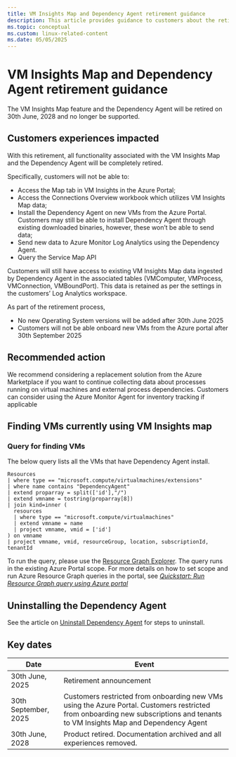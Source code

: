 ```yaml
---
title: VM Insights Map and Dependency Agent retirement guidance
description: This article provides guidance to customers about the retirement of VM insights Map feature and the associated Dependency Agent. 
ms.topic: conceptual
ms.custom: linux-related-content
ms.date: 05/05/2025
---
```


# VM Insights Map and Dependency Agent retirement guidance

The VM Insights Map feature and the Dependency Agent will be retired on 30th June, 2028 and no longer be supported.   


## Customers experiences impacted 

With this retirement, all functionality associated with the VM Insights Map and the Dependency Agent will be completely retired. 

Specifically, customers will not be able to: 
- Access the Map tab in VM Insights in the Azure Portal;
- Access the Connections Overview workbook which utilizes VM Insights Map data;
- Install the Dependency Agent on new VMs from the Azure Portal. Customers may still be able to install Dependency Agent through existing downloaded binaries, however, these won’t be able to send data;
- Send new data to Azure Monitor Log Analytics using the Dependency Agent.
- Query the Service Map API   

Customers will still have access to existing VM Insights Map data ingested by Dependency Agent in the associated tables (VMComputer, VMProcess, VMConnection, VMBoundPort). This data is retained as per the settings in the customers’ Log Analytics workspace.  

As part of the retirement process, 

- No new Operating System versions will be added after 30th June 2025
- Customers will not be able onboard new VMs from the Azure portal after 30th September 2025

 
## Recommended action  

We recommend considering a replacement solution from the Azure Marketplace if you want to continue collecting data about processes running on virtual machines and external process dependencies. Customers can consider using the Azure Monitor Agent for inventory tracking if applicable 

## Finding VMs currently using VM Insights map 

### Query for finding VMs

The below query lists all the VMs that have Dependency Agent install. 

```kusto
Resources
| where type == "microsoft.compute/virtualmachines/extensions"
| where name contains "DependencyAgent"
| extend proparray = split(['id'],"/")
| extend vmname = tostring(proparray[8])
| join kind=inner (
  resources
  | where type == "microsoft.compute/virtualmachines" 
  | extend vmname = name
  | project vmname, vmid = ['id']
) on vmname
| project vmname, vmid, resourceGroup, location, subscriptionId, tenantId
```
To run the query, please use the [Resource Graph Explorer](https://portal.azure.com/#view/HubsExtension/ArgQueryBlade). The query runs in the existing Azure Portal scope. For more details on how to set scope and run Azure Resource Graph queries in the portal, see *[Quickstart: Run Resource Graph query using Azure portal](https://learn.microsoft.com/azure/governance/resource-graph/first-query-portal)*

## Uninstalling the Dependency Agent

See the article on [Uninstall Dependency Agent](https://learn.microsoft.com/azure/azure-monitor/vm/vminsights-dependency-agent#uninstall-dependency-agent) for steps to uninstall. 


## Key dates 

| Date      | Event       |
| ------------- | ------------- |
| 30th June, 2025  | Retirement announcement |
| 30th September, 2025  | Customers restricted from onboarding new VMs using the Azure Portal. Customers restricted from onboarding new subscriptions and tenants to VM Insights Map and Dependency Agent  |
| 30th June, 2028 | Product retired. Documentation archived and all experiences removed.  | 
